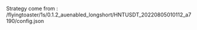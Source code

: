 Strategy come from : /flyingtoaster/1s/0.1.2_auenabled_longshort/HNTUSDT_20220805010112_a7190/config.json